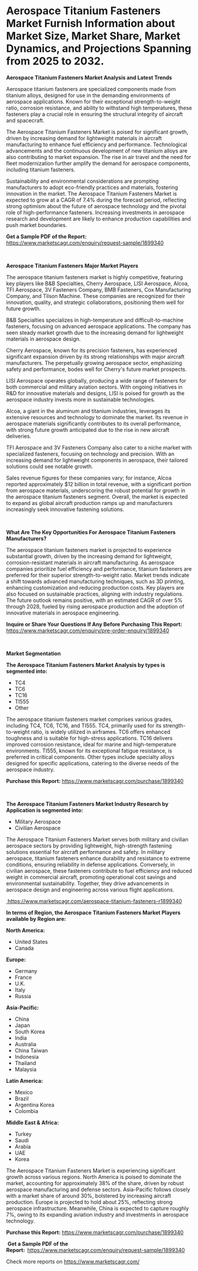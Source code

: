 <p><h1>Aerospace Titanium Fasteners Market Furnish Information about Market Size, Market Share, Market Dynamics, and Projections Spanning from 2025 to 2032.</h1></p><p><strong>Aerospace Titanium Fasteners Market Analysis and Latest Trends</strong></p>
<p><p>Aerospace titanium fasteners are specialized components made from titanium alloys, designed for use in the demanding environments of aerospace applications. Known for their exceptional strength-to-weight ratio, corrosion resistance, and ability to withstand high temperatures, these fasteners play a crucial role in ensuring the structural integrity of aircraft and spacecraft.</p><p>The Aerospace Titanium Fasteners Market is poised for significant growth, driven by increasing demand for lightweight materials in aircraft manufacturing to enhance fuel efficiency and performance. Technological advancements and the continuous development of new titanium alloys are also contributing to market expansion. The rise in air travel and the need for fleet modernization further amplify the demand for aerospace components, including titanium fasteners.</p><p>Sustainability and environmental considerations are prompting manufacturers to adopt eco-friendly practices and materials, fostering innovation in the market. The Aerospace Titanium Fasteners Market is expected to grow at a CAGR of 7.4% during the forecast period, reflecting strong optimism about the future of aerospace technology and the pivotal role of high-performance fasteners. Increasing investments in aerospace research and development are likely to enhance production capabilities and push market boundaries.</p></p>
<p><strong>Get a Sample PDF of the Report:&nbsp;</strong> <a href="https://www.marketscagr.com/enquiry/request-sample/1899340?utm_campaign=2306&utm_medium=2&utm_source=Github&utm_content=ia&utm_term=22022025&utm_id=aerospace-titanium-fasteners">https://www.marketscagr.com/enquiry/request-sample/1899340</a></p>
<p>&nbsp;</p>
<p><strong>Aerospace Titanium Fasteners Major Market Players</strong></p>
<p><p>The aerospace titanium fasteners market is highly competitive, featuring key players like B&B Specialties, Cherry Aerospace, LISI Aerospace, Alcoa, TFI Aerospace, 3V Fasteners Company, BMB Fasteners, Cox Manufacturing Company, and Tilson Machine. These companies are recognized for their innovation, quality, and strategic collaborations, positioning them well for future growth.</p><p>B&B Specialties specializes in high-temperature and difficult-to-machine fasteners, focusing on advanced aerospace applications. The company has seen steady market growth due to the increasing demand for lightweight materials in aerospace design. </p><p>Cherry Aerospace, known for its precision fasteners, has experienced significant expansion driven by its strong relationships with major aircraft manufacturers. The perpetually growing aerospace sector, emphasizing safety and performance, bodes well for Cherry's future market prospects.</p><p>LISI Aerospace operates globally, producing a wide range of fasteners for both commercial and military aviation sectors. With ongoing initiatives in R&D for innovative materials and designs, LISI is poised for growth as the aerospace industry invests more in sustainable technologies.</p><p>Alcoa, a giant in the aluminum and titanium industries, leverages its extensive resources and technology to dominate the market. Its revenue in aerospace materials significantly contributes to its overall performance, with strong future growth anticipated due to the rise in new aircraft deliveries.</p><p>TFI Aerospace and 3V Fasteners Company also cater to a niche market with specialized fasteners, focusing on technology and precision. With an increasing demand for lightweight components in aerospace, their tailored solutions could see notable growth.</p><p>Sales revenue figures for these companies vary; for instance, Alcoa reported approximately $12 billion in total revenue, with a significant portion from aerospace materials, underscoring the robust potential for growth in the aerospace titanium fasteners segment. Overall, the market is expected to expand as global aircraft production ramps up and manufacturers increasingly seek innovative fastening solutions.</p></p>
<p>&nbsp;</p>
<p><strong>What Are The Key Opportunities For Aerospace Titanium Fasteners Manufacturers?</strong></p>
<p><p>The aerospace titanium fasteners market is projected to experience substantial growth, driven by the increasing demand for lightweight, corrosion-resistant materials in aircraft manufacturing. As aerospace companies prioritize fuel efficiency and performance, titanium fasteners are preferred for their superior strength-to-weight ratio. Market trends indicate a shift towards advanced manufacturing techniques, such as 3D printing, enhancing customization and reducing production costs. Key players are also focused on sustainable practices, aligning with industry regulations. The future outlook remains positive, with an estimated CAGR of over 5% through 2028, fueled by rising aerospace production and the adoption of innovative materials in aerospace engineering.</p></p>
<p><strong>Inquire or Share Your Questions If Any Before Purchasing This Report:</strong> <a href="https://www.marketscagr.com/enquiry/pre-order-enquiry/1899340?utm_campaign=2306&utm_medium=2&utm_source=Github&utm_content=ia&utm_term=22022025&utm_id=aerospace-titanium-fasteners">https://www.marketscagr.com/enquiry/pre-order-enquiry/1899340</a></p>
<p>&nbsp;</p>
<p><strong>Market Segmentation</strong></p>
<p><strong>The Aerospace Titanium Fasteners Market Analysis by types is segmented into:</strong></p>
<p><ul><li>TC4</li><li>TC6</li><li>TC16</li><li>TI555</li><li>Other</li></ul></p>
<p><p>The aerospace titanium fasteners market comprises various grades, including TC4, TC6, TC16, and TI555. TC4, primarily used for its strength-to-weight ratio, is widely utilized in airframes. TC6 offers enhanced toughness and is suitable for high-stress applications. TC16 delivers improved corrosion resistance, ideal for marine and high-temperature environments. TI555, known for its exceptional fatigue resistance, is preferred in critical components. Other types include specialty alloys designed for specific applications, catering to the diverse needs of the aerospace industry.</p></p>
<p><strong>Purchase this Report:&nbsp;</strong><a href="https://www.marketscagr.com/purchase/1899340?utm_campaign=2306&utm_medium=2&utm_source=Github&utm_content=ia&utm_term=22022025&utm_id=aerospace-titanium-fasteners">https://www.marketscagr.com/purchase/1899340</a></p>
<p>&nbsp;</p>
<p><strong>The Aerospace Titanium Fasteners Market Industry Research by Application is segmented into:</strong></p>
<p><ul><li>Military Aerospace</li><li>Civilian Aerospace</li></ul></p>
<p><p>The Aerospace Titanium Fasteners Market serves both military and civilian aerospace sectors by providing lightweight, high-strength fastening solutions essential for aircraft performance and safety. In military aerospace, titanium fasteners enhance durability and resistance to extreme conditions, ensuring reliability in defense applications. Conversely, in civilian aerospace, these fasteners contribute to fuel efficiency and reduced weight in commercial aircraft, promoting operational cost savings and environmental sustainability. Together, they drive advancements in aerospace design and engineering across various flight applications.</p></p>
<p><a href="https://www.marketscagr.com/aerospace-titanium-fasteners-r1899340?utm_campaign=2306&utm_medium=2&utm_source=Github&utm_content=ia&utm_term=22022025&utm_id=aerospace-titanium-fasteners">&nbsp;https://www.marketscagr.com/aerospace-titanium-fasteners-r1899340</a></p>
<p><strong>In terms of Region, the Aerospace Titanium Fasteners Market Players available by Region are:</strong></p>
<p>
    <p> <strong> North America: </strong>
        <ul>
            <li>United States</li>
            <li>Canada</li>
        </ul>
        </p> 
    <p> <strong> Europe: </strong>
        <ul>
            <li>Germany</li>
            <li>France</li>
            <li>U.K.</li>
            <li>Italy</li>
            <li>Russia</li>
        </ul>
        </p> 
    <p> <strong> Asia-Pacific: </strong>
        <ul>
            <li>China</li>
            <li>Japan</li>
            <li>South Korea</li>
            <li>India</li>
            <li>Australia</li>
            <li>China Taiwan</li>
            <li>Indonesia</li>
            <li>Thailand</li>
            <li>Malaysia</li>
        </ul>
        </p> 
    <p> <strong> Latin America: </strong>
        <ul>
            <li>Mexico</li>
            <li>Brazil</li>
            <li>Argentina Korea</li>
            <li>Colombia</li>
        </ul>
        </p> 
    <p> <strong> Middle East & Africa: </strong>
        <ul>
            <li>Turkey</li>
            <li>Saudi</li>
            <li>Arabia</li>
            <li>UAE</li>
            <li>Korea</li>
        </ul>
    </p>
    </p>
<p><p>The Aerospace Titanium Fasteners Market is experiencing significant growth across various regions. North America is poised to dominate the market, accounting for approximately 38% of the share, driven by robust aerospace manufacturing and defense sectors. Asia-Pacific follows closely with a market share of around 30%, bolstered by increasing aircraft production. Europe is projected to hold about 25%, reflecting strong aerospace infrastructure. Meanwhile, China is expected to capture roughly 7%, owing to its expanding aviation industry and investments in aerospace technology.</p></p>
<p><strong>Purchase this Report: </strong><a href="https://www.marketscagr.com/purchase/1899340?utm_campaign=2306&utm_medium=2&utm_source=Github&utm_content=ia&utm_term=22022025&utm_id=aerospace-titanium-fasteners">https://www.marketscagr.com/purchase/1899340</a></p>
<p>&nbsp;<strong>Get a Sample PDF of the Report:&nbsp;&nbsp;</strong><a href="https://www.marketscagr.com/enquiry/request-sample/1899340?utm_campaign=2306&utm_medium=2&utm_source=Github&utm_content=ia&utm_term=22022025&utm_id=aerospace-titanium-fasteners">https://www.marketscagr.com/enquiry/request-sample/1899340</a></p>
<p><strong></strong></p>
<p>Check more reports on <a href="https://www.marketscagr.com/?utm_campaign=2306&utm_medium=2&utm_source=Github&utm_content=ia&utm_term=22022025&utm_id=aerospace-titanium-fasteners">https://www.marketscagr.com/</a></p>